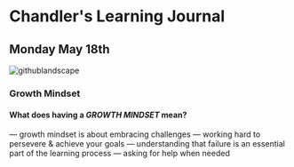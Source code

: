 # Chandler's Learning Journal

## Monday May 18th

![githublandscape](https://user-images.githubusercontent.com/65561871/82247136-c013f200-98fa-11ea-8aca-f4eb53fe50e4.jpg)

### Growth Mindset
#### **What does having a *GROWTH MINDSET* mean?**
&mdash; growth mindset is about embracing challenges 
&mdash; working hard to persevere & achieve your goals
&mdash; understanding that failure is an essential part of the learning process
&mdash; asking for help when needed

